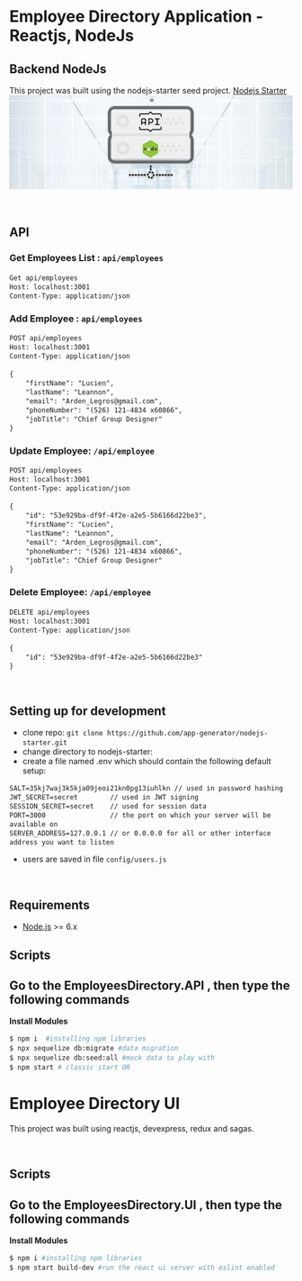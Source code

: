 
# Employee Directory Application - Reactjs, NodeJs 






## Backend NodeJs 
This project was built using the nodejs-starter seed project.
[Nodejs Starter](https://appseed.us/boilerplate-code/nodejs-starter)
<br />
![Open-Source Nodejs Starter - Product cover image.](https://github.com/app-generator/static/blob/master/products/boilerplate-code-nodejs-starter-cover.jpg?raw=true) 

<br />

## API

### Get Employees List : `api/employees`
```
Get api/employees
Host: localhost:3001
Content-Type: application/json
```

### Add Employee : `api/employees`
```
POST api/employees
Host: localhost:3001
Content-Type: application/json

{
    "firstName": "Lucien",
    "lastName": "Leannon",
    "email": "Arden_Legros@gmail.com",
    "phoneNumber": "(526) 121-4834 x60866",
    "jobTitle": "Chief Group Designer"
}
```

### Update Employee: `/api/employee`
```
POST api/employees
Host: localhost:3001
Content-Type: application/json

{
    "id": "53e929ba-df9f-4f2e-a2e5-5b6166d22be3", 
    "firstName": "Lucien",
    "lastName": "Leannon",
    "email": "Arden_Legros@gmail.com",
    "phoneNumber": "(526) 121-4834 x60866",
    "jobTitle": "Chief Group Designer"
}
```

### Delete Employee: `/api/employee`
```
DELETE api/employees
Host: localhost:3001
Content-Type: application/json

{
    "id": "53e929ba-df9f-4f2e-a2e5-5b6166d22be3"
}
```



<br />

## Setting up for development
* clone repo: `git clone https://github.com/app-generator/nodejs-starter.git` 
* change directory to nodejs-starter: 
* create a file named .env which should contain the following default setup:
```
SALT=35kj7waj3k5kja09jeoi21kn0pg13iuhlkn // used in password hashing
JWT_SECRET=secret        // used in JWT signing
SESSION_SECRET=secret    // used for session data
PORT=3000                // the port on which your server will be available on
SERVER_ADDRESS=127.0.0.1 // or 0.0.0.0 for all or other interface address you want to listen
```
* users are saved in file `config/users.js`

<br />

## Requirements
- [Node.js](https://nodejs.org/) >= 6.x



## Scripts
## Go to the EmployeesDirectory.API , then type the following commands
**Install Modules**
```bash
$ npm i  #installing npm libraries
$ npx sequelize db:migrate #data migration
$ npx sequelize db:seed:all #mock data to play with
$ npm start # classic start OR 
```

# Employee Directory UI
   This project was built using reactjs, devexpress, redux and sagas.
<br />

<br />

## Scripts
## Go to the EmployeesDirectory.UI , then type the following commands
**Install Modules**
```bash
$ npm i #installing npm libraries
$ npm start build-dev #run the react ui server with eslint enabled
```
<br>
